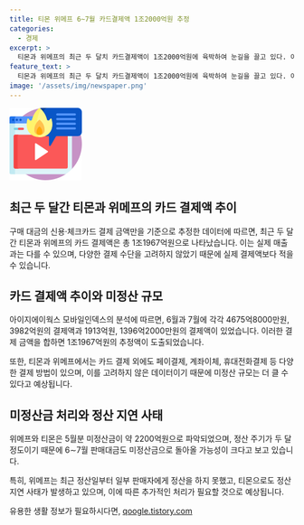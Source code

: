 ```yaml
---
title: 티몬 위메프 6∼7월 카드결제액 1조2000억원 추정
categories:
  - 경제
excerpt: >
  티몬과 위메프의 최근 두 달치 카드결제액이 1조2000억원에 육박하여 눈길을 끌고 있다. 아이지에이웍스 모바일인덱스에 따르면 6월과 7월 카드결제금액은 1조1967억원으로 추산되었으며, 두 회사의 판매대금의 미정산 규모가 더 커질 가능성이 크다는 관측이 이어지고 있다. 또한 위메프는 정산일부터 판매자에게 정산을 해주지 못하고 있으며, 티몬으로는 정산 지연 사태가 발생하고 있는 상황이다. 해당 데이터는 카드결제 금액만을 대상으로 추산한 것으로 실제 매출과는 차이가 있을 수 있다.
feature_text: >
  티몬과 위메프의 최근 두 달치 카드결제액이 1조2000억원에 육박하여 눈길을 끌고 있다. 아이지에이웍스 모바일인덱스에 따르면 6월과 7월 카드결제금액은 1조1967억원으로 추산되었으며, 두 회사의 판매대금의 미정산 규모가 더 커질 가능성이 크다는 관측이 이어지고 있다. 또한 위메프는 정산일부터 판매자에게 정산을 해주지 못하고 있으며, 티몬으로는 정산 지연 사태가 발생하고 있는 상황이다. 해당 데이터는 카드결제 금액만을 대상으로 추산한 것으로 실제 매출과는 차이가 있을 수 있다.
image: '/assets/img/newspaper.png'
---
```


<p><img src="/assets/img/news.png" alt="rentncar 속보" /></p>

<h2>최근 두 달간 티몬과 위메프의 카드 결제액 추이</h2>

<p>구매 대금의 신용·체크카드 결제 금액만을 기준으로 추정한 데이터에 따르면, 최근 두 달간 티몬과 위메프의 카드 결제액은 총 1조1967억원으로 나타났습니다. 이는 실제 매출과는 다를 수 있으며, 다양한 결제 수단을 고려하지 않았기 때문에 실제 결제액보다 적을 수 있습니다. </p>

<h2>카드 결제액 추이와 미정산 규모</h2>

<p>아이지에이웍스 모바일인덱스의 분석에 따르면, 6월과 7월에 각각 4675억8000만원, 3982억원의 결제액과 1913억원, 1396억2000만원의 결제액이 있었습니다. 이러한 결제 금액을 합하면 1조1967억원의 추정액이 도출되었습니다. </p>

<p>또한, 티몬과 위메프에서는 카드 결제 외에도 페이결제, 계좌이체, 휴대전화결제 등 다양한 결제 방법이 있으며, 이를 고려하지 않은 데이터이기 때문에 미정산 규모는 더 클 수 있다고 예상됩니다. </p>

<h2>미정산금 처리와 정산 지연 사태</h2>

<p>위메프와 티몬은 5월분 미정산금이 약 2200억원으로 파악되었으며, 정산 주기가 두 달 정도이기 때문에 6∼7월 판매대금도 미정산금으로 돌아올 가능성이 크다고 보고 있습니다.</p>

<p>특히, 위메프는 최근 정산일부터 일부 판매자에게 정산을 하지 못했고, 티몬으로도 정산 지연 사태가 발생하고 있으며, 이에 따른 추가적인 처리가 필요할 것으로 예상됩니다.</p>
유용한 생활 정보가 필요하시다면, <a href="https://qoogle.tistory.com" rel="dofollow">qoogle.tistory.com</a>


